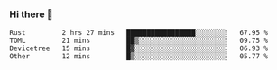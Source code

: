 ### Hi there 👋

<!--
**berkus/berkus** is a ✨ _special_ ✨ repository because its `README.md` (this file) appears on your GitHub profile.

Here are some ideas to get you started:

- 🔭 I’m currently working on ...
- 🌱 I’m currently learning ...
- 👯 I’m looking to collaborate on ...
- 🤔 I’m looking for help with ...
- 💬 Ask me about ...
- 📫 How to reach me: ...
- 😄 Pronouns: ...
- ⚡ Fun fact: ...
-->

<!--START_SECTION:waka-->

```text
Rust         2 hrs 27 mins   █████████████████░░░░░░░░   67.95 %
TOML         21 mins         ██▒░░░░░░░░░░░░░░░░░░░░░░   09.75 %
Devicetree   15 mins         █▓░░░░░░░░░░░░░░░░░░░░░░░   06.93 %
Other        12 mins         █▒░░░░░░░░░░░░░░░░░░░░░░░   05.77 %
```

<!--END_SECTION:waka-->
